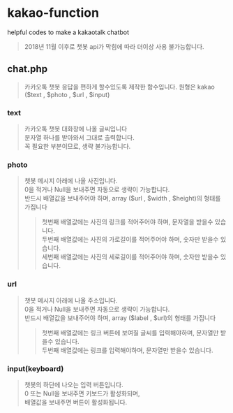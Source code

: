 # kakao-function
helpful codes to make a kakaotalk chatbot
> 2018년 11월 이후로 챗봇 api가 막힘에 따라 더이상 사용 불가능합니다.

## chat.php
>
> 카카오톡 챗봇 응답을 편하게 할수있도록 제작한 함수입니다.
> 원형은 kakao ($text , $photo , $url , $input)
>

### text
>
> 카카오톡 챗봇 대화창에 나올 글씨입니다  
> 문자열 하나를 받아와서 그대로 출력합니다.  
> 꼭 필요한 부분이므로, 생략 불가능합니다.  
>

### photo
>
> 챗봇 메시지 아래에 나올 사진입니다.  
> 0을 적거나 Null을 보내주면 자동으로 생략이 가능합니다.  
> 반드시 배열값을 보내주어야 하며, array ($url , $width , $height)의 형태를 가집니다  
>> 첫번째 배열값에는 사진의 링크를 적어주어야 하며, 문자열을 받을수 있습니다.  
>> 두번째 배열값에는 사진의 가로길이를 적어주어야 하며, 숫자만 받을수 있습니다.  
>> 세번째 배열값에는 사진의 세로길이를 적어주어야 하며, 숫자만 받을수 있습니다.  
>

### url
>
> 챗봇 메시지 아래에 나올 주소입니다.  
> 0을 적거나 Null을 보내주면 자동으로 생략이 가능합니다.  
> 반드시 배열값을 보내주어야 하며, array ($label , $url)의 형태를 가집니다  
>> 첫번째 배열값에는 링크 버튼에 보여질 글씨를 입력해야하며, 문자열만 받을수 있습니다.  
>> 두번째 배열값에는 링크를 입력해야하며, 문자열만 받을수 있습니다. 
> 

### input(keyboard)
>
> 챗봇의 하단에 나오는 입력 버튼입니다.  
> 0 또는 Null을 보내주면 키보드가 활성화되며,  
> 배열값을 보내주면 버튼이 활성화됩니다.  
>
